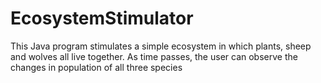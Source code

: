 # EcosystemStimulator
This Java program stimulates a simple ecosystem in which plants, sheep and wolves all live together. As time passes, the user can observe the changes in population of all three species
